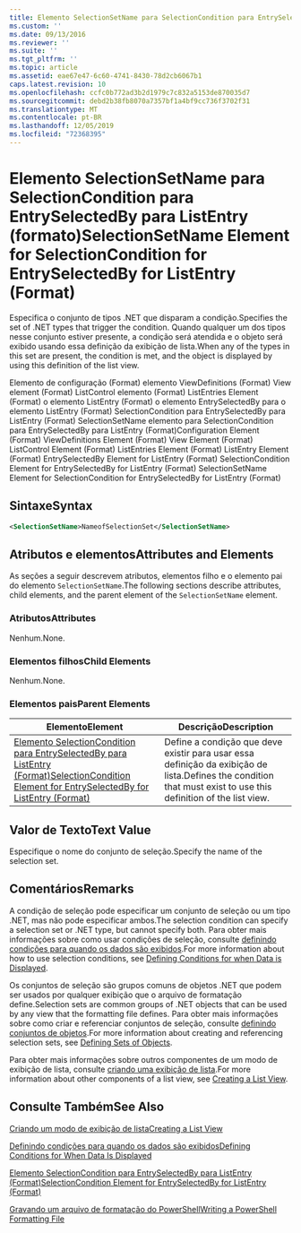 ```yaml
---
title: Elemento SelectionSetName para SelectionCondition para EntrySelectedBy para ListEntry (Format) | Microsoft Docs
ms.custom: ''
ms.date: 09/13/2016
ms.reviewer: ''
ms.suite: ''
ms.tgt_pltfrm: ''
ms.topic: article
ms.assetid: eae67e47-6c60-4741-8430-78d2cb6067b1
caps.latest.revision: 10
ms.openlocfilehash: ccfc0b772ad3b2d1979c7c832a5153de870035d7
ms.sourcegitcommit: debd2b38fb8070a7357bf1a4bf9cc736f3702f31
ms.translationtype: MT
ms.contentlocale: pt-BR
ms.lasthandoff: 12/05/2019
ms.locfileid: "72368395"
---
```

# <a name="selectionsetname-element-for-selectioncondition-for-entryselectedby-for-listentry-format"></a><span data-ttu-id="46ac7-102">Elemento SelectionSetName para SelectionCondition para EntrySelectedBy para ListEntry (formato)</span><span class="sxs-lookup"><span data-stu-id="46ac7-102">SelectionSetName Element for SelectionCondition for EntrySelectedBy for ListEntry (Format)</span></span>

<span data-ttu-id="46ac7-103">Especifica o conjunto de tipos .NET que disparam a condição.</span><span class="sxs-lookup"><span data-stu-id="46ac7-103">Specifies the set of .NET types that trigger the condition.</span></span> <span data-ttu-id="46ac7-104">Quando qualquer um dos tipos nesse conjunto estiver presente, a condição será atendida e o objeto será exibido usando essa definição da exibição de lista.</span><span class="sxs-lookup"><span data-stu-id="46ac7-104">When any of the types in this set are present, the condition is met, and the object is displayed by using this definition of the list view.</span></span>

<span data-ttu-id="46ac7-105">Elemento de configuração (Format) elemento ViewDefinitions (Format) View element (Format) ListControl elemento (Format) ListEntries Element (Format) o elemento ListEntry (Format) o elemento EntrySelectedBy para o elemento ListEntry (Format) SelectionCondition para EntrySelectedBy para ListEntry (Format) SelectionSetName elemento para SelectionCondition para EntrySelectedBy para ListEntry (Format)</span><span class="sxs-lookup"><span data-stu-id="46ac7-105">Configuration Element (Format) ViewDefinitions Element (Format) View Element (Format) ListControl Element (Format) ListEntries Element (Format) ListEntry Element (Format) EntrySelectedBy Element for ListEntry (Format) SelectionCondition Element for EntrySelectedBy for ListEntry (Format) SelectionSetName Element for SelectionCondition for EntrySelectedBy for ListEntry (Format)</span></span>

## <a name="syntax"></a><span data-ttu-id="46ac7-106">Sintaxe</span><span class="sxs-lookup"><span data-stu-id="46ac7-106">Syntax</span></span>

```xml
<SelectionSetName>NameofSelectionSet</SelectionSetName>
```

## <a name="attributes-and-elements"></a><span data-ttu-id="46ac7-107">Atributos e elementos</span><span class="sxs-lookup"><span data-stu-id="46ac7-107">Attributes and Elements</span></span>

<span data-ttu-id="46ac7-108">As seções a seguir descrevem atributos, elementos filho e o elemento pai do elemento `SelectionSetName`.</span><span class="sxs-lookup"><span data-stu-id="46ac7-108">The following sections describe attributes, child elements, and the parent element of the `SelectionSetName` element.</span></span>

### <a name="attributes"></a><span data-ttu-id="46ac7-109">Atributos</span><span class="sxs-lookup"><span data-stu-id="46ac7-109">Attributes</span></span>

<span data-ttu-id="46ac7-110">Nenhum.</span><span class="sxs-lookup"><span data-stu-id="46ac7-110">None.</span></span>

### <a name="child-elements"></a><span data-ttu-id="46ac7-111">Elementos filhos</span><span class="sxs-lookup"><span data-stu-id="46ac7-111">Child Elements</span></span>

<span data-ttu-id="46ac7-112">Nenhum.</span><span class="sxs-lookup"><span data-stu-id="46ac7-112">None.</span></span>

### <a name="parent-elements"></a><span data-ttu-id="46ac7-113">Elementos pais</span><span class="sxs-lookup"><span data-stu-id="46ac7-113">Parent Elements</span></span>

|<span data-ttu-id="46ac7-114">Elemento</span><span class="sxs-lookup"><span data-stu-id="46ac7-114">Element</span></span>|<span data-ttu-id="46ac7-115">Descrição</span><span class="sxs-lookup"><span data-stu-id="46ac7-115">Description</span></span>|
|-------------|-----------------|
|[<span data-ttu-id="46ac7-116">Elemento SelectionCondition para EntrySelectedBy para ListEntry (Format)</span><span class="sxs-lookup"><span data-stu-id="46ac7-116">SelectionCondition Element for EntrySelectedBy for ListEntry (Format)</span></span>](./selectioncondition-element-for-entryselectedby-for-listcontrol-format.md)|<span data-ttu-id="46ac7-117">Define a condição que deve existir para usar essa definição da exibição de lista.</span><span class="sxs-lookup"><span data-stu-id="46ac7-117">Defines the condition that must exist to use this definition of the list view.</span></span>|

## <a name="text-value"></a><span data-ttu-id="46ac7-118">Valor de Texto</span><span class="sxs-lookup"><span data-stu-id="46ac7-118">Text Value</span></span>

<span data-ttu-id="46ac7-119">Especifique o nome do conjunto de seleção.</span><span class="sxs-lookup"><span data-stu-id="46ac7-119">Specify the name of the selection set.</span></span>

## <a name="remarks"></a><span data-ttu-id="46ac7-120">Comentários</span><span class="sxs-lookup"><span data-stu-id="46ac7-120">Remarks</span></span>

<span data-ttu-id="46ac7-121">A condição de seleção pode especificar um conjunto de seleção ou um tipo .NET, mas não pode especificar ambos.</span><span class="sxs-lookup"><span data-stu-id="46ac7-121">The selection condition can specify a selection set or .NET type, but cannot specify both.</span></span> <span data-ttu-id="46ac7-122">Para obter mais informações sobre como usar condições de seleção, consulte [definindo condições para quando os dados são exibidos](./defining-conditions-for-displaying-data.md).</span><span class="sxs-lookup"><span data-stu-id="46ac7-122">For more information about how to use selection conditions, see [Defining Conditions for when Data is Displayed](./defining-conditions-for-displaying-data.md).</span></span>

<span data-ttu-id="46ac7-123">Os conjuntos de seleção são grupos comuns de objetos .NET que podem ser usados por qualquer exibição que o arquivo de formatação define.</span><span class="sxs-lookup"><span data-stu-id="46ac7-123">Selection sets are common groups of .NET objects that can be used by any view that the formatting file defines.</span></span> <span data-ttu-id="46ac7-124">Para obter mais informações sobre como criar e referenciar conjuntos de seleção, consulte [definindo conjuntos de objetos](./defining-selection-sets.md).</span><span class="sxs-lookup"><span data-stu-id="46ac7-124">For more information about creating and referencing selection sets, see [Defining Sets of Objects](./defining-selection-sets.md).</span></span>

<span data-ttu-id="46ac7-125">Para obter mais informações sobre outros componentes de um modo de exibição de lista, consulte [criando uma exibição de lista](./creating-a-list-view.md).</span><span class="sxs-lookup"><span data-stu-id="46ac7-125">For more information about other components of a list view, see [Creating a List View](./creating-a-list-view.md).</span></span>

## <a name="see-also"></a><span data-ttu-id="46ac7-126">Consulte Também</span><span class="sxs-lookup"><span data-stu-id="46ac7-126">See Also</span></span>

[<span data-ttu-id="46ac7-127">Criando um modo de exibição de lista</span><span class="sxs-lookup"><span data-stu-id="46ac7-127">Creating a List View</span></span>](./creating-a-list-view.md)

[<span data-ttu-id="46ac7-128">Definindo condições para quando os dados são exibidos</span><span class="sxs-lookup"><span data-stu-id="46ac7-128">Defining Conditions for When Data Is Displayed</span></span>](./defining-conditions-for-displaying-data.md)

[<span data-ttu-id="46ac7-129">Elemento SelectionCondition para EntrySelectedBy para ListEntry (Format)</span><span class="sxs-lookup"><span data-stu-id="46ac7-129">SelectionCondition Element for EntrySelectedBy for ListEntry (Format)</span></span>](./selectioncondition-element-for-entryselectedby-for-listcontrol-format.md)

[<span data-ttu-id="46ac7-130">Gravando um arquivo de formatação do PowerShell</span><span class="sxs-lookup"><span data-stu-id="46ac7-130">Writing a PowerShell Formatting File</span></span>](./writing-a-powershell-formatting-file.md)
